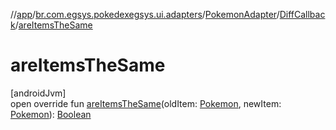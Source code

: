 //[app](../../../../index.md)/[br.com.egsys.pokedexegsys.ui.adapters](../../index.md)/[PokemonAdapter](../index.md)/[DiffCallback](index.md)/[areItemsTheSame](are-items-the-same.md)

# areItemsTheSame

[androidJvm]\
open override fun [areItemsTheSame](are-items-the-same.md)(oldItem: [Pokemon](../../../br.com.egsys.pokedexegsys.data.model.storage/-pokemon/index.md), newItem: [Pokemon](../../../br.com.egsys.pokedexegsys.data.model.storage/-pokemon/index.md)): [Boolean](https://kotlinlang.org/api/latest/jvm/stdlib/kotlin/-boolean/index.html)
